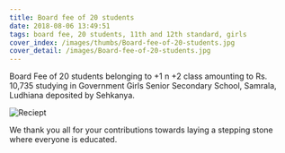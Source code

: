 ```yaml
---
title: Board fee of 20 students
date: 2018-08-06 13:49:51
tags: board fee, 20 students, 11th and 12th standard, girls
cover_index: /images/thumbs/Board-fee-of-20-students.jpg
cover_detail: /images/Board-fee-of-20-students.jpg
---
```


Board Fee of 20 students belonging to +1 n +2 class amounting to Rs. 10,735 studying in Government Girls Senior Secondary School, Samrala, Ludhiana deposited by Sehkanya.

![Reciept](/images/Board-fee-of-20-students-receipt.jpg)

We thank you all for your contributions towards laying a stepping stone where everyone is educated.
